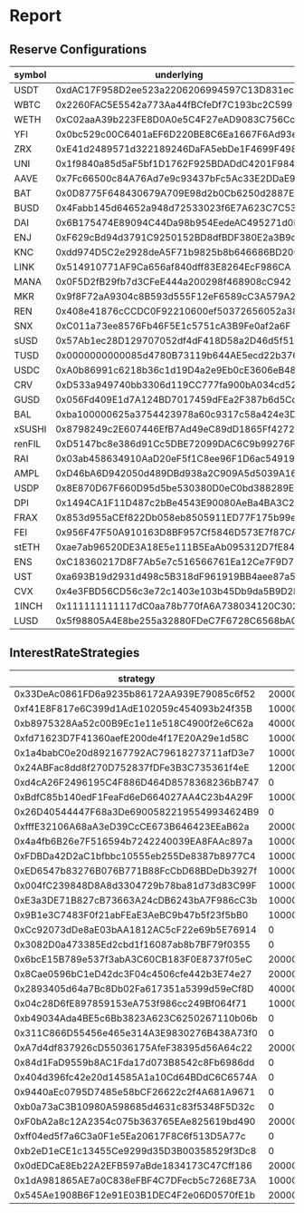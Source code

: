 # Report

## Reserve Configurations

| symbol | underlying | aToken | stableDebtToken | variableDebtToken | decimals | ltv | liquidationThreshold | liquidationBonus | reserveFactor | usageAsCollateralEnabled | borrowingEnabled | stableBorrowRateEnabled | interestRateStrategy | isActive | isFrozen | baseStableBorrowRate |
|---|---|---|---|---|---|---|---|---|---|---|---|---|---|---|---|---|
| USDT | 0xdAC17F958D2ee523a2206206994597C13D831ec7 | 0x3Ed3B47Dd13EC9a98b44e6204A523E766B225811 | 0xe91D55AB2240594855aBd11b3faAE801Fd4c4687 | 0x531842cEbbdD378f8ee36D171d6cC9C4fcf475Ec | 6 | 0 | 0 | 0 | 1000 | false | true | true | 0x33DeAc0861FD6a9235b86172AA939E79085c6f52 | true | false | 100000000000000000000000000 |
| WBTC | 0x2260FAC5E5542a773Aa44fBCfeDf7C193bc2C599 | 0x9ff58f4fFB29fA2266Ab25e75e2A8b3503311656 | 0x51B039b9AFE64B78758f8Ef091211b5387eA717c | 0x9c39809Dec7F95F5e0713634a4D0701329B3b4d2 | 8 | 7200 | 8200 | 10500 | 2000 | true | true | true | 0xf41E8F817e6C399d1AdE102059c454093b24f35B | true | false | 30000000000000000000000000 |
| WETH | 0xC02aaA39b223FE8D0A0e5C4F27eAD9083C756Cc2 | 0x030bA81f1c18d280636F32af80b9AAd02Cf0854e | 0x4e977830ba4bd783C0BB7F15d3e243f73FF57121 | 0xF63B34710400CAd3e044cFfDcAb00a0f32E33eCf | 18 | 8250 | 8600 | 10500 | 1500 | true | true | true | 0xb8975328Aa52c00B9Ec1e11e518C4900f2e6C62a | true | false | 30000000000000000000000000 |
| YFI | 0x0bc529c00C6401aEF6D220BE8C6Ea1667F6Ad93e | 0x5165d24277cD063F5ac44Efd447B27025e888f37 | 0xca823F78C2Dd38993284bb42Ba9b14152082F7BD | 0x7EbD09022Be45AD993BAA1CEc61166Fcc8644d97 | 18 | 5000 | 6500 | 10750 | 2000 | true | true | false | 0xfd71623D7F41360aefE200de4f17E20A29e1d58C | true | true | 0 |
| ZRX | 0xE41d2489571d322189246DaFA5ebDe1F4699F498 | 0xDf7FF54aAcAcbFf42dfe29DD6144A69b629f8C9e | 0x071B4323a24E73A5afeEbe34118Cd21B8FAAF7C3 | 0x85791D117A392097590bDeD3bD5abB8d5A20491A | 18 | 5500 | 6500 | 10750 | 2000 | true | false | true | 0x1a4babC0e20d892167792AC79618273711afD3e7 | true | true | 30000000000000000000000000 |
| UNI | 0x1f9840a85d5aF5bf1D1762F925BDADdC4201F984 | 0xB9D7CB55f463405CDfBe4E90a6D2Df01C2B92BF1 | 0xD939F7430dC8D5a427f156dE1012A56C18AcB6Aa | 0x5BdB050A92CADcCfCDcCCBFC17204a1C9cC0Ab73 | 18 | 6500 | 7700 | 10900 | 2000 | true | false | false | 0x24ABFac8dd8f270D752837fDFe3B3C735361f4eE | true | false | 0 |
| AAVE | 0x7Fc66500c84A76Ad7e9c93437bFc5Ac33E2DDaE9 | 0xFFC97d72E13E01096502Cb8Eb52dEe56f74DAD7B | 0x079D6a3E844BcECf5720478A718Edb6575362C5f | 0xF7DBA49d571745D9d7fcb56225B05BEA803EBf3C | 18 | 6600 | 7300 | 10750 | 0 | true | false | false | 0xd4cA26F2496195C4F886D464D8578368236bB747 | true | false | 0 |
| BAT | 0x0D8775F648430679A709E98d2b0Cb6250d2887EF | 0x05Ec93c0365baAeAbF7AefFb0972ea7ECdD39CF1 | 0x277f8676FAcf4dAA5a6EA38ba511B7F65AA02f9F | 0xfc218A6Dfe6901CB34B1a5281FC6f1b8e7E56877 | 18 | 6500 | 7000 | 10750 | 2000 | true | false | true | 0xBdfC85b140edF1FeaFd6eD664027AA4C23b4A29F | true | true | 30000000000000000000000000 |
| BUSD | 0x4Fabb145d64652a948d72533023f6E7A623C7C53 | 0xA361718326c15715591c299427c62086F69923D9 | 0x4A7A63909A72D268b1D8a93a9395d098688e0e5C | 0xbA429f7011c9fa04cDd46a2Da24dc0FF0aC6099c | 18 | 0 | 0 | 0 | 1000 | false | true | false | 0x26D40544447F68a3De69005822195549934624B9 | true | true | 0 |
| DAI | 0x6B175474E89094C44Da98b954EedeAC495271d0F | 0x028171bCA77440897B824Ca71D1c56caC55b68A3 | 0x778A13D3eeb110A4f7bb6529F99c000119a08E92 | 0x6C3c78838c761c6Ac7bE9F59fe808ea2A6E4379d | 18 | 7500 | 8700 | 10400 | 1000 | true | true | true | 0xfffE32106A68aA3eD39CcCE673B646423EEaB62a | true | false | 100000000000000000000000000 |
| ENJ | 0xF629cBd94d3791C9250152BD8dfBDF380E2a3B9c | 0xaC6Df26a590F08dcC95D5a4705ae8abbc88509Ef | 0x943DcCA156b5312Aa24c1a08769D67FEce4ac14C | 0x38995F292a6E31b78203254fE1cdd5Ca1010A446 | 18 | 6000 | 6700 | 10600 | 2000 | true | true | true | 0x4a4fb6B26e7F516594b7242240039EA8FAAc897a | true | true | 0 |
| KNC | 0xdd974D5C2e2928deA5F71b9825b8b646686BD200 | 0x39C6b3e42d6A679d7D776778Fe880BC9487C2EDA | 0x9915dfb872778B2890a117DA1F35F335eb06B54f | 0x6B05D1c608015Ccb8e205A690cB86773A96F39f1 | 18 | 6000 | 7000 | 11000 | 2000 | true | true | true | 0xFDBDa42D2aC1bfbbc10555eb255De8387b8977C4 | true | true | 30000000000000000000000000 |
| LINK | 0x514910771AF9Ca656af840dff83E8264EcF986CA | 0xa06bC25B5805d5F8d82847D191Cb4Af5A3e873E0 | 0xFB4AEc4Cc858F2539EBd3D37f2a43eAe5b15b98a | 0x0b8f12b1788BFdE65Aa1ca52E3e9F3Ba401be16D | 18 | 7000 | 8300 | 10700 | 2000 | true | false | true | 0xED6547b83276B076B771B88FcCbD68BDeDb3927f | true | false | 30000000000000000000000000 |
| MANA | 0x0F5D2fB29fb7d3CFeE444a200298f468908cC942 | 0xa685a61171bb30d4072B338c80Cb7b2c865c873E | 0xD86C74eA2224f4B8591560652b50035E4e5c0a3b | 0x0A68976301e46Ca6Ce7410DB28883E309EA0D352 | 18 | 6150 | 7500 | 10750 | 3500 | true | true | true | 0x004fC239848D8A8d3304729b78ba81d73d83C99F | true | true | 30000000000000000000000000 |
| MKR | 0x9f8F72aA9304c8B593d555F12eF6589cC3A579A2 | 0xc713e5E149D5D0715DcD1c156a020976e7E56B88 | 0xC01C8E4b12a89456a9fD4e4e75B72546Bf53f0B5 | 0xba728eAd5e496BE00DCF66F650b6d7758eCB50f8 | 18 | 6200 | 6700 | 10750 | 2000 | true | false | true | 0xE3a3DE71B827cB73663A24cDB6243bA7F986cC3b | true | false | 30000000000000000000000000 |
| REN | 0x408e41876cCCDC0F92210600ef50372656052a38 | 0xCC12AbE4ff81c9378D670De1b57F8e0Dd228D77a | 0x3356Ec1eFA75d9D150Da1EC7d944D9EDf73703B7 | 0xcd9D82d33bd737De215cDac57FE2F7f04DF77FE0 | 18 | 5500 | 6000 | 10750 | 2000 | true | false | true | 0x9B1e3C7483F0f21abFEaE3AeBC9b47b5f23f5bB0 | true | true | 0 |
| SNX | 0xC011a73ee8576Fb46F5E1c5751cA3B9Fe0af2a6F | 0x35f6B052C598d933D69A4EEC4D04c73A191fE6c2 | 0x8575c8ae70bDB71606A53AeA1c6789cB0fBF3166 | 0x267EB8Cf715455517F9BD5834AeAE3CeA1EBdbD8 | 18 | 4600 | 6200 | 10750 | 3500 | true | false | false | 0xCc92073dDe8aE03bAA1812AC5cF22e69b5E76914 | true | false | 0 |
| sUSD | 0x57Ab1ec28D129707052df4dF418D58a2D46d5f51 | 0x6C5024Cd4F8A59110119C56f8933403A539555EB | 0x30B0f7324feDF89d8eff397275F8983397eFe4af | 0xdC6a3Ab17299D9C2A412B0e0a4C1f55446AE0817 | 18 | 0 | 0 | 0 | 2000 | false | true | false | 0x3082D0a473385Ed2cbd1f16087ab8b7BF79f0355 | true | false | 0 |
| TUSD | 0x0000000000085d4780B73119b644AE5ecd22b376 | 0x101cc05f4A51C0319f570d5E146a8C625198e636 | 0x7f38d60D94652072b2C44a18c0e14A481EC3C0dd | 0x01C0eb1f8c6F1C1bF74ae028697ce7AA2a8b0E92 | 18 | 8000 | 8250 | 10500 | 500 | true | true | true | 0x6bcE15B789e537f3abA3C60CB183F0E8737f05eC | true | false | 100000000000000000000000000 |
| USDC | 0xA0b86991c6218b36c1d19D4a2e9Eb0cE3606eB48 | 0xBcca60bB61934080951369a648Fb03DF4F96263C | 0xE4922afAB0BbaDd8ab2a88E0C79d884Ad337fcA6 | 0x619beb58998eD2278e08620f97007e1116D5D25b | 6 | 8000 | 8750 | 10450 | 1000 | true | true | true | 0x8Cae0596bC1eD42dc3F04c4506cfe442b3E74e27 | true | false | 90000000000000000000000000 |
| CRV | 0xD533a949740bb3306d119CC777fa900bA034cd52 | 0x8dAE6Cb04688C62d939ed9B68d32Bc62e49970b1 | 0x9288059a74f589C919c7Cf1Db433251CdFEB874B | 0x00ad8eBF64F141f1C81e9f8f792d3d1631c6c684 | 18 | 5200 | 5800 | 10800 | 2000 | true | false | false | 0xE3a3DE71B827cB73663A24cDB6243bA7F986cC3b | true | false | 30000000000000000000000000 |
| GUSD | 0x056Fd409E1d7A124BD7017459dFEa2F387b6d5Cd | 0xD37EE7e4f452C6638c96536e68090De8cBcdb583 | 0xf8aC64ec6Ff8E0028b37EB89772d21865321bCe0 | 0x279AF5b99540c1A3A7E3CDd326e19659401eF99e | 2 | 0 | 0 | 0 | 1000 | false | true | false | 0x2893405d64a7Bc8Db02Fa617351a5399d59eCf8D | true | false | 40000000000000000000000000 |
| BAL | 0xba100000625a3754423978a60c9317c58a424e3D | 0x272F97b7a56a387aE942350bBC7Df5700f8a4576 | 0xe569d31590307d05DA3812964F1eDd551D665a0b | 0x13210D4Fe0d5402bd7Ecbc4B5bC5cFcA3b71adB0 | 18 | 6500 | 7000 | 10800 | 2000 | true | false | false | 0x04c28D6fE897859153eA753f986cc249Bf064f71 | true | true | 30000000000000000000000000 |
| xSUSHI | 0x8798249c2E607446EfB7Ad49eC89dD1865Ff4272 | 0xF256CC7847E919FAc9B808cC216cAc87CCF2f47a | 0x73Bfb81D7dbA75C904f430eA8BAe82DB0D41187B | 0xfAFEDF95E21184E3d880bd56D4806c4b8d31c69A | 18 | 5000 | 6500 | 10850 | 3500 | true | false | false | 0xb49034Ada4BE5c6Bb3823A623C6250267110b06b | true | true | 0 |
| renFIL | 0xD5147bc8e386d91Cc5DBE72099DAC6C9b99276F5 | 0x514cd6756CCBe28772d4Cb81bC3156BA9d1744aa | 0xcAad05C49E14075077915cB5C820EB3245aFb950 | 0x348e2eBD5E962854871874E444F4122399c02755 | 18 | 0 | 0 | 0 | 3500 | false | true | false | 0x311C866D55456e465e314A3E9830276B438A73f0 | true | true | 0 |
| RAI | 0x03ab458634910AaD20eF5f1C8ee96F1D6ac54919 | 0xc9BC48c72154ef3e5425641a3c747242112a46AF | 0x9C72B8476C33AE214ee3e8C20F0bc28496a62032 | 0xB5385132EE8321977FfF44b60cDE9fE9AB0B4e6b | 18 | 0 | 0 | 0 | 2000 | false | true | false | 0xA7d4df837926cD55036175AfeF38395d56A64c22 | true | true | 0 |
| AMPL | 0xD46bA6D942050d489DBd938a2C909A5d5039A161 | 0x1E6bb68Acec8fefBD87D192bE09bb274170a0548 | 0x18152C9f77DAdc737006e9430dB913159645fa87 | 0xf013D90E4e4E3Baf420dFea60735e75dbd42f1e1 | 9 | 0 | 0 | 0 | 1000 | false | true | false | 0x84d1FaD9559b8AC1Fda17d073B8542c8Fb6986dd | true | true | 0 |
| USDP | 0x8E870D67F660D95d5be530380D0eC0bd388289E1 | 0x2e8F4bdbE3d47d7d7DE490437AeA9915D930F1A3 | 0x2387119bc85A74e0BBcbe190d80676CB16F10D4F | 0xFDb93B3b10936cf81FA59A02A7523B6e2149b2B7 | 18 | 0 | 0 | 0 | 1000 | false | true | false | 0x404d396fc42e20d14585A1a10Cd64BDdC6C6574A | true | false | 0 |
| DPI | 0x1494CA1F11D487c2bBe4543E90080AeBa4BA3C2b | 0x6F634c6135D2EBD550000ac92F494F9CB8183dAe | 0xa3953F07f389d719F99FC378ebDb9276177d8A6e | 0x4dDff5885a67E4EffeC55875a3977D7E60F82ae0 | 18 | 6500 | 7000 | 10750 | 2000 | true | false | false | 0x9440aEc0795D7485e58bCF26622c2f4A681A9671 | true | false | 0 |
| FRAX | 0x853d955aCEf822Db058eb8505911ED77F175b99e | 0xd4937682df3C8aEF4FE912A96A74121C0829E664 | 0x3916e3B6c84b161df1b2733dFfc9569a1dA710c2 | 0xfE8F19B17fFeF0fDbfe2671F248903055AFAA8Ca | 18 | 0 | 0 | 0 | 2000 | false | true | false | 0xb0a73aC3B10980A598685d4631c83f5348F5D32c | true | false | 0 |
| FEI | 0x956F47F50A910163D8BF957Cf5846D573E7f87CA | 0x683923dB55Fead99A79Fa01A27EeC3cB19679cC3 | 0xd89cF9E8A858F8B4b31Faf793505e112d6c17449 | 0xC2e10006AccAb7B45D9184FcF5b7EC7763f5BaAe | 18 | 6500 | 7500 | 10650 | 9900 | true | true | false | 0xF0bA2a8c12A2354c075b363765EAe825619bd490 | true | true | 0 |
| stETH | 0xae7ab96520DE3A18E5e111B5EaAb095312D7fE84 | 0x1982b2F5814301d4e9a8b0201555376e62F82428 | 0x66457616Dd8489dF5D0AFD8678F4A260088aAF55 | 0xA9DEAc9f00Dc4310c35603FCD9D34d1A750f81Db | 18 | 7200 | 8300 | 10700 | 1000 | true | false | false | 0xff04ed5f7a6C3a0F1e5Ea20617F8C6f513D5A77c | true | false | 0 |
| ENS | 0xC18360217D8F7Ab5e7c516566761Ea12Ce7F9D72 | 0x9a14e23A58edf4EFDcB360f68cd1b95ce2081a2F | 0x34441FFD1948E49dC7a607882D0c38Efd0083815 | 0x176808047cc9b7A2C9AE202c593ED42dDD7C0D13 | 18 | 4700 | 5700 | 10800 | 2000 | true | false | false | 0xb2eD1eCE1c13455Ce9299d35D3B00358529f3Dc8 | true | false | 0 |
| UST | 0xa693B19d2931d498c5B318dF961919BB4aee87a5 | 0xc2e2152647F4C26028482Efaf64b2Aa28779EFC4 | 0x7FDbfB0412700D94403c42cA3CAEeeA183F07B26 | 0xaf32001cf2E66C4C3af4205F6EA77112AA4160FE | 6 | 0 | 0 | 0 | 2000 | false | true | false | 0x0dEDCaE8Eb22A2EFB597aBde1834173C47Cff186 | true | true | 0 |
| CVX | 0x4e3FBD56CD56c3e72c1403e103b45Db9da5B9D2B | 0x952749E07d7157bb9644A894dFAF3Bad5eF6D918 | 0xB01Eb1cE1Da06179136D561766fc2d609C5F55Eb | 0x4Ae5E4409C6Dbc84A00f9f89e4ba096603fb7d50 | 18 | 3500 | 4500 | 10850 | 2000 | true | false | false | 0x1dA981865AE7a0C838eFBF4C7DFecb5c7268E73A | true | true | 0 |
| 1INCH | 0x111111111117dC0aa78b770fA6A738034120C302 | 0xB29130CBcC3F791f077eAdE0266168E808E5151e | 0x1278d6ED804d59d2d18a5Aa5638DfD591A79aF0a | 0xD7896C1B9b4455aFf31473908eB15796ad2295DA | 18 | 4000 | 5000 | 10850 | 2000 | true | false | false | 0xb2eD1eCE1c13455Ce9299d35D3B00358529f3Dc8 | true | false | 0 |
| LUSD | 0x5f98805A4E8be255a32880FDeC7F6728C6568bA0 | 0xce1871f791548600cb59efbefFC9c38719142079 | 0x39f010127274b2dBdB770B45e1de54d974974526 | 0x411066489AB40442d6Fc215aD7c64224120D33F2 | 18 | 0 | 0 | 0 | 1000 | false | true | true | 0x545Ae1908B6F12e91E03B1DEC4F2e06D0570fE1b | true | false | 100000000000000000000000000 |


## InterestRateStrategies

| strategy | getStableRateSlope1 | getStableRateSlope2 | getBaseVariableBorrowRate | getVariableRateSlope1 | getVariableRateSlope2 | optimalUtilizationRatio | excessUtilizationRatio |
|---|---|---|---|---|---|---|---|
| 0x33DeAc0861FD6a9235b86172AA939E79085c6f52 | 20000000000000000000000000 | 750000000000000000000000000 | 0 | 40000000000000000000000000 | 750000000000000000000000000 | 800000000000000000000000000 | 200000000000000000000000000 |
| 0xf41E8F817e6C399d1AdE102059c454093b24f35B | 100000000000000000000000000 | 3000000000000000000000000000 | 0 | 80000000000000000000000000 | 3000000000000000000000000000 | 650000000000000000000000000 | 350000000000000000000000000 |
| 0xb8975328Aa52c00B9Ec1e11e518C4900f2e6C62a | 40000000000000000000000000 | 800000000000000000000000000 | 10000000000000000000000000 | 38000000000000000000000000 | 800000000000000000000000000 | 800000000000000000000000000 | 200000000000000000000000000 |
| 0xfd71623D7F41360aefE200de4f17E20A29e1d58C | 100000000000000000000000000 | 3000000000000000000000000000 | 0 | 70000000000000000000000000 | 3000000000000000000000000000 | 450000000000000000000000000 | 550000000000000000000000000 |
| 0x1a4babC0e20d892167792AC79618273711afD3e7 | 100000000000000000000000000 | 3000000000000000000000000000 | 0 | 70000000000000000000000000 | 3000000000000000000000000000 | 450000000000000000000000000 | 550000000000000000000000000 |
| 0x24ABFac8dd8f270D752837fDFe3B3C735361f4eE | 120000000000000000000000000 | 3000000000000000000000000000 | 0 | 70000000000000000000000000 | 3000000000000000000000000000 | 450000000000000000000000000 | 550000000000000000000000000 |
| 0xd4cA26F2496195C4F886D464D8578368236bB747 | 0 | 0 | 0 | 0 | 0 | 450000000000000000000000000 | 550000000000000000000000000 |
| 0xBdfC85b140edF1FeaFd6eD664027AA4C23b4A29F | 100000000000000000000000000 | 3000000000000000000000000000 | 0 | 70000000000000000000000000 | 3000000000000000000000000000 | 450000000000000000000000000 | 550000000000000000000000000 |
| 0x26D40544447F68a3De69005822195549934624B9 | 0 | 0 | 0 | 40000000000000000000000000 | 1000000000000000000000000000 | 800000000000000000000000000 | 200000000000000000000000000 |
| 0xfffE32106A68aA3eD39CcCE673B646423EEaB62a | 20000000000000000000000000 | 750000000000000000000000000 | 0 | 40000000000000000000000000 | 750000000000000000000000000 | 800000000000000000000000000 | 200000000000000000000000000 |
| 0x4a4fb6B26e7F516594b7242240039EA8FAAc897a | 100000000000000000000000000 | 3000000000000000000000000000 | 0 | 70000000000000000000000000 | 3000000000000000000000000000 | 450000000000000000000000000 | 550000000000000000000000000 |
| 0xFDBDa42D2aC1bfbbc10555eb255De8387b8977C4 | 100000000000000000000000000 | 3000000000000000000000000000 | 0 | 80000000000000000000000000 | 3000000000000000000000000000 | 650000000000000000000000000 | 350000000000000000000000000 |
| 0xED6547b83276B076B771B88FcCbD68BDeDb3927f | 100000000000000000000000000 | 3000000000000000000000000000 | 0 | 70000000000000000000000000 | 3000000000000000000000000000 | 450000000000000000000000000 | 550000000000000000000000000 |
| 0x004fC239848D8A8d3304729b78ba81d73d83C99F | 100000000000000000000000000 | 3000000000000000000000000000 | 0 | 70000000000000000000000000 | 3000000000000000000000000000 | 450000000000000000000000000 | 550000000000000000000000000 |
| 0xE3a3DE71B827cB73663A24cDB6243bA7F986cC3b | 100000000000000000000000000 | 3000000000000000000000000000 | 0 | 70000000000000000000000000 | 3000000000000000000000000000 | 450000000000000000000000000 | 550000000000000000000000000 |
| 0x9B1e3C7483F0f21abFEaE3AeBC9b47b5f23f5bB0 | 100000000000000000000000000 | 3000000000000000000000000000 | 0 | 70000000000000000000000000 | 3000000000000000000000000000 | 450000000000000000000000000 | 550000000000000000000000000 |
| 0xCc92073dDe8aE03bAA1812AC5cF22e69b5E76914 | 0 | 0 | 30000000000000000000000000 | 120000000000000000000000000 | 1000000000000000000000000000 | 800000000000000000000000000 | 200000000000000000000000000 |
| 0x3082D0a473385Ed2cbd1f16087ab8b7BF79f0355 | 0 | 0 | 0 | 40000000000000000000000000 | 1000000000000000000000000000 | 800000000000000000000000000 | 200000000000000000000000000 |
| 0x6bcE15B789e537f3abA3C60CB183F0E8737f05eC | 20000000000000000000000000 | 1000000000000000000000000000 | 0 | 40000000000000000000000000 | 1000000000000000000000000000 | 800000000000000000000000000 | 200000000000000000000000000 |
| 0x8Cae0596bC1eD42dc3F04c4506cfe442b3E74e27 | 20000000000000000000000000 | 600000000000000000000000000 | 0 | 40000000000000000000000000 | 600000000000000000000000000 | 900000000000000000000000000 | 100000000000000000000000000 |
| 0x2893405d64a7Bc8Db02Fa617351a5399d59eCf8D | 40000000000000000000000000 | 1000000000000000000000000000 | 0 | 40000000000000000000000000 | 1000000000000000000000000000 | 800000000000000000000000000 | 200000000000000000000000000 |
| 0x04c28D6fE897859153eA753f986cc249Bf064f71 | 100000000000000000000000000 | 3000000000000000000000000000 | 30000000000000000000000000 | 140000000000000000000000000 | 1500000000000000000000000000 | 800000000000000000000000000 | 200000000000000000000000000 |
| 0xb49034Ada4BE5c6Bb3823A623C6250267110b06b | 0 | 0 | 0 | 70000000000000000000000000 | 3000000000000000000000000000 | 450000000000000000000000000 | 550000000000000000000000000 |
| 0x311C866D55456e465e314A3E9830276B438A73f0 | 0 | 0 | 0 | 0 | 0 | 0 | 0 |
| 0xA7d4df837926cD55036175AfeF38395d56A64c22 | 20000000000000000000000000 | 750000000000000000000000000 | 0 | 40000000000000000000000000 | 750000000000000000000000000 | 800000000000000000000000000 | 200000000000000000000000000 |
| 0x84d1FaD9559b8AC1Fda17d073B8542c8Fb6986dd | 0 | 0 | 10000000000000000000000000 | 20000000000000000000000000 | 7500000000000000000000000000 | 800000000000000000000000000 | 200000000000000000000000000 |
| 0x404d396fc42e20d14585A1a10Cd64BDdC6C6574A | 0 | 0 | 0 | 40000000000000000000000000 | 600000000000000000000000000 | 900000000000000000000000000 | 100000000000000000000000000 |
| 0x9440aEc0795D7485e58bCF26622c2f4A681A9671 | 0 | 0 | 0 | 70000000000000000000000000 | 3000000000000000000000000000 | 500000000000000000000000000 | 500000000000000000000000000 |
| 0xb0a73aC3B10980A598685d4631c83f5348F5D32c | 0 | 0 | 0 | 40000000000000000000000000 | 750000000000000000000000000 | 800000000000000000000000000 | 200000000000000000000000000 |
| 0xF0bA2a8c12A2354c075b363765EAe825619bd490 | 20000000000000000000000000 | 1000000000000000000000000000 | 0 | 40000000000000000000000000 | 1000000000000000000000000000 | 800000000000000000000000000 | 200000000000000000000000000 |
| 0xff04ed5f7a6C3a0F1e5Ea20617F8C6f513D5A77c | 0 | 0 | 0 | 80000000000000000000000000 | 2000000000000000000000000000 | 600000000000000000000000000 | 400000000000000000000000000 |
| 0xb2eD1eCE1c13455Ce9299d35D3B00358529f3Dc8 | 0 | 0 | 0 | 70000000000000000000000000 | 3000000000000000000000000000 | 450000000000000000000000000 | 550000000000000000000000000 |
| 0x0dEDCaE8Eb22A2EFB597aBde1834173C47Cff186 | 20000000000000000000000000 | 750000000000000000000000000 | 0 | 40000000000000000000000000 | 750000000000000000000000000 | 800000000000000000000000000 | 200000000000000000000000000 |
| 0x1dA981865AE7a0C838eFBF4C7DFecb5c7268E73A | 100000000000000000000000000 | 3000000000000000000000000000 | 0 | 70000000000000000000000000 | 3000000000000000000000000000 | 450000000000000000000000000 | 550000000000000000000000000 |
| 0x545Ae1908B6F12e91E03B1DEC4F2e06D0570fE1b | 20000000000000000000000000 | 750000000000000000000000000 | 0 | 40000000000000000000000000 | 750000000000000000000000000 | 800000000000000000000000000 | 200000000000000000000000000 |


